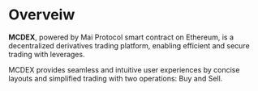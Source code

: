 # Overveiw

**MCDEX**, powered by Mai Protocol smart contract on Ethereum, is a decentralized derivatives trading platform, enabling efficient and secure trading with leverages. 

MCDEX provides seamless and intuitive user experiences by concise layouts and simplified trading with two operations: Buy and Sell.
